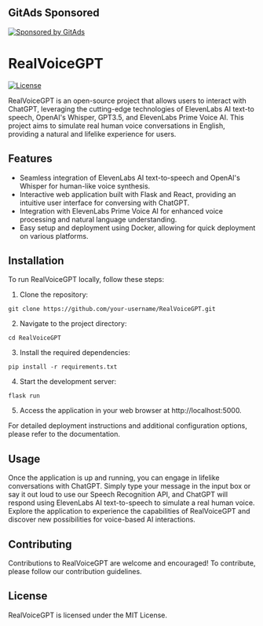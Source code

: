 ## GitAds Sponsored
[![Sponsored by GitAds](https://gitads.dev/v1/ad-serve?source=tommydunn/realvoicegpt@github)](https://gitads.dev/v1/ad-track?source=tommydunn/realvoicegpt@github)


<!-- GitAds-Verify: 77BA9EQ6VHVOGH9EP8IUMIC41JGYAFO7 -->

# RealVoiceGPT

[![License](https://img.shields.io/badge/license-MIT-blue.svg)](LICENSE)

RealVoiceGPT is an open-source project that allows users to interact with ChatGPT, leveraging the cutting-edge technologies of ElevenLabs AI text-to speech, OpenAI's Whisper, GPT3.5, and ElevenLabs Prime Voice AI. This project aims to simulate real human voice conversations in English, providing a natural and lifelike experience for users.

## Features

- Seamless integration of ElevenLabs AI text-to-speech and OpenAI's Whisper for human-like voice synthesis.
- Interactive web application built with Flask and React, providing an intuitive user interface for conversing with ChatGPT.
- Integration with ElevenLabs Prime Voice AI for enhanced voice processing and natural language understanding.
- Easy setup and deployment using Docker, allowing for quick deployment on various platforms.

## Installation

To run RealVoiceGPT locally, follow these steps:

1. Clone the repository:

```
git clone https://github.com/your-username/RealVoiceGPT.git
```

2. Navigate to the project directory:

```
cd RealVoiceGPT
```

3. Install the required dependencies:

```
pip install -r requirements.txt
```

4. Start the development server:

```
flask run
```

5. Access the application in your web browser at http://localhost:5000.

For detailed deployment instructions and additional configuration options, please refer to the documentation.

## Usage

Once the application is up and running, you can engage in lifelike conversations with ChatGPT. Simply type your message in the input box or say it out loud to use our Speech Recognition API, and ChatGPT will respond using ElevenLabs AI text-to-speech to simulate a real human voice. Explore the application to experience the capabilities of RealVoiceGPT and discover new possibilities for voice-based AI interactions.

## Contributing

Contributions to RealVoiceGPT are welcome and encouraged! To contribute, please follow our contribution guidelines.

## License

RealVoiceGPT is licensed under the MIT License.
